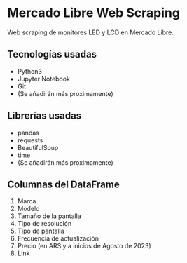 # Mercado Libre Web Scraping
Web scraping de monitores LED y LCD en Mercado Libre.

## Tecnologías usadas
* Python3
* Jupyter Notebook
* Git
* (Se añadirán más proximamente)

## Librerías usadas
* pandas
* requests
* BeautifulSoup
* time
* (Se añadirán más proximamente)

## Columnas del DataFrame
1. Marca
2. Modelo
3. Tamaño de la pantalla
4. Tipo de resolución
5. Tipo de pantalla
6. Frecuencia de actualización
7. Precio (en ARS y a inicios de Agosto de 2023)
8. Link

